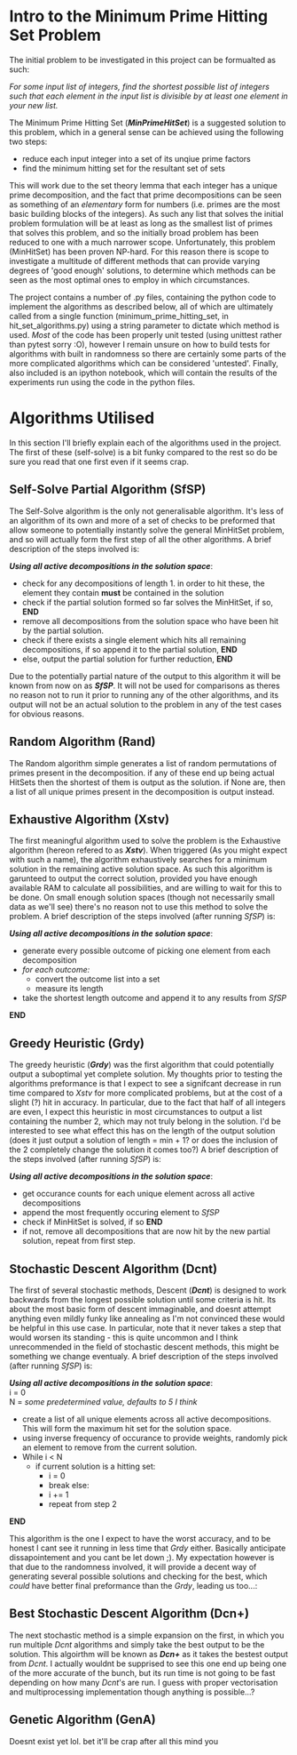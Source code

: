 # Intro to the Minimum Prime Hitting Set Problem

The initial problem to be investigated in this project can be formualted as such:

*For some input list of integers, find the shortest possible list of integers such that each element in the input list is divisible by at least one element in your new list.*

The Minimum Prime Hitting Set (***MinPrimeHitSet***) is a suggested solution to this problem, which in a general sense can be achieved using the following two steps:

- reduce each input integer into a set of its unqiue prime factors
- find the minimum hitting set for the resultant set of sets

This will work due to the set theory lemma that each integer has a unique prime decomposition, and the fact that prime decompositions can be seen as something of an *elementary* form for numbers (i.e. primes are the most basic building blocks of the integers). As such any list that solves the initial problem formulation will be at least as long as the smallest list of primes that solves this problem, and so the initially broad problem has been reduced to one with a much narrower scope. Unfortunately, this problem (MinHitSet) has been proven NP-hard. For this reason there is scope to investigate a multitude of different methods that can provide varying degrees of 'good enough' solutions, to determine which methods can be seen as the most optimal ones to employ in which circumstances.

The project contains a number of .py files, containing the python code to implement the algorithms as described below, all of which are ultimately called from a single function (minimum_prime_hitting_set, in hit_set_algorithms.py) using a string parameter to dictate which method is used. *Most* of the code has been properly unit tested (using unittest rather than pytest sorry :O), however I remain unsure on how to build tests for algorithms with built in randomness so there are certainly some parts of the more complicated algorithms which can be considered 'untested'. Finally, also included is an ipython notebook, which will contain the results of the experiments run using the code in the python files.


# Algorithms Utilised

In this section I'll briefly explain each of the algorithms used in the project. The first of these (self-solve) is a bit funky compared to the rest so do be sure you read that one first even if it seems crap. 

## Self-Solve Partial Algorithm (SfSP)

The Self-Solve algorithm is the only not generalisable algorithm. It's less of an algorithm of its own and more of a set of checks to be preformed that allow someone to potentially instantly solve the general MinHitSet problem, and so will actually form the first step of all the other algorithms. A brief description of the steps involved is:

***Using all active decompositions in the solution space***:
- check for any decompositions of length 1. in order to hit these, the element they contain **must** be contained in the solution
- check if the partial solution formed so far solves the MinHitSet, if so, **END**
- remove all decompositions from the solution space who have been hit by the partial solution.
- check if there exists a single element which hits all remaining decompositions, if so append it to the partial solution, **END**
- else, output the partial solution for further reduction, **END**

Due to the potentially partial nature of the output to this algorithm it will be known from now on as ***SfSP***. It will not be used for comparisons as theres no reason not to run it prior to running any of the other algorithms, and its output will not be an actual solution to the problem in any of the test cases for obvious reasons.

## Random Algorithm (Rand)

The Random algorithm simple generates a list of random permutations of primes present in the decomposition. if any of these end up being actual HitSets then the shortest of them is output as the solution. if None are, then a list of all unique primes present in the decomposition is output instead. 

## Exhaustive Algorithm (Xstv)

The first meaningful algorithm used to solve the problem is the Exhaustive algorithm (hereon refered to as ***Xstv***). When triggered (As you might expect with such a name), the algorithm exhaustively searches for a minimum solution in the remaining active solution space. As such this algorithm is garunteed to output the correct solution, provided you have enough available RAM to calculate all possibilities, and are willing to wait for this to be done. On small enough solution spaces (though not necessarily small data as we'll see) there's no reason not to use this method to solve the problem. A brief description of the steps involved (after running *SfSP*) is:

***Using all active decompositions in the solution space***:
- generate every possible outcome of picking one element from each decomposition
- *for each outcome:*
    - convert the outcome list into a set
    - measure its length
- take the shortest length outcome and append it to any results from *SfSP*

**END**

## Greedy Heuristic (Grdy)

The greedy heuristic (***Grdy***) was the first algorithm that could potentially output a suboptimal yet complete solution. My thoughts prior to testing the algorithms preformance is that I expect to see a signifcant decrease in run time compared to *Xstv* for more complicated problems, but at the cost of a slight (?) hit in accuracy. In particular, due to the fact that half of all integers are even, I expect this heuristic in most circumstances to output a list containing the number 2, which may not truly belong in the solution. I'd be interested to see what effect this has on the length of the output solution (does it just output a solution of length = min + 1? or does the inclusion of the 2 completely change the solution it comes too?) A brief description of the steps involved (after running *SfSP*) is:

***Using all active decompositions in the solution space***:
- get occurance counts for each unique element across all active decompositions
- append the most frequently occuring element to *SfSP*
- check if MinHitSet is solved, if so **END**
- if not, remove all decompositions that are now hit by the new partial solution, repeat from first step.


## Stochastic Descent Algorithm (Dcnt)

The first of several stochastic methods, Descent (***Dcnt***) is designed to work backwards from the longest possible solution until some criteria is hit. Its about the most basic form of descent immaginable, and doesnt attempt anything even mildly funky like annealing as I'm not convinced these would be helpful in this use case. In particular, note that it never takes a step that would worsen its standing - this is quite uncommon and I think unrecommended in the field of stochastic descent methods, this might be something we change eventualy. A brief description of the steps involved (after running *SfSP*) is:

***Using all active decompositions in the solution space***:
<br>i = 0 
<br>N = *some predetermined value, defaults to 5 I think*
- create a list of all unique elements across all active decompositions. This will form the maximum hit set for the solution space.
- using inverse frequency of occurance to provide weights, randomly pick an element to remove from the current solution. 
- While i < N
    - if current solution is a hitting set:
        - i = 0
        - break
        else:
        - i += 1
        - repeat from step 2

**END**

This algorithm is the one I expect to have the worst accuracy, and to be honest I cant see it running in less time that *Grdy* either. Basically anticipate dissapointement and you cant be let down ;). My expectation however is that due to the randomness involved, it will provide a decent way of generating several possible solutions and checking for the best, which *could* have better final preformance than the *Grdy*, leading us too...:

## Best Stochastic Descent Algorithm (Dcn+)

The next stochastic method is a simple expansion on the first, in which you run multiple *Dcnt* algorithms and simply take the best output to be the solution. This algoirthm will be known as ***Dcn+*** as it takes the bestest output from *Dcnt*. I actually wouldnt be supprised to see this one end up being one of the more accurate of the bunch, but its run time is not going to be fast depending on how many *Dcnt*'s are run. I guess with proper vectorisation and multiprocessing implementation though anything is possible...?

## Genetic Algorithm (GenA)

Doesnt exist yet lol. bet it'll be crap after all this mind you 

